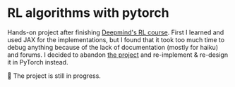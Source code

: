 # RL algorithms with pytorch

Hands-on project after finishing [Deepmind's RL course](https://youtube.com/playlist?list=PLqYmG7hTraZDVH599EItlEWsUOsJbAodm). First I learned and used JAX for the implementations, but I found that it took too much time to debug anything because of the lack of documentation (mostly for haiku) and forums. I decided to abandon [the project](https://github.com/Juno-T/jax-rl) and re-implement & re-design it in PyTorch instead.

:construction: The project is still in progress.

